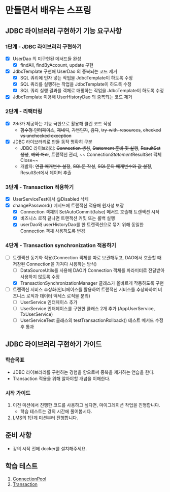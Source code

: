 # 만들면서 배우는 스프링

## JDBC 라이브러리 구현하기 기능 요구사항

### 1단계 - JDBC 라이브러리 구현하기

- [x] UserDao 의 미구현된 메서드들 완성
    - [x] findAll, findByAccount, update 구현
- [x] JdbcTemplate 구현해 UserDao 의 중복되는 코드 제거
    - [x] SQL 쿼리에 인자 넣는 작업을 JdbcTemplate이 하도록 수정
    - [x] SQL 쿼리를 실행하는 작업을 JdbcTemplate이 하도록 수정
    - [x] SQL 쿼리 실행 결과를 객체로 매핑하는 작업을 JdbcTemplate이 하도록 수정
- [x] JdbcTemplate 이용해 UserHistoryDao 의 중복되는 코드 제거

### 2단계 - 리팩터링

- [x] 자바가 제공하는 기능 극한으로 활용해 클린 코드 작성
    - ~~함수형 인터페이스~~, ~~제네릭~~, ~~가변인자~~, ~~람다~~, ~~try-with-resources~~, ~~checked vs unchecked exception~~
- [x] JDBC 라이브러리로 만들 동작 명확히 구분
    - JDBC 라이브러리: ~~Connection 생성~~, ~~Statement 준비 및 실행~~, ~~ResultSet 생성~~, ~~예외 처리~~, 트랜잭션 관리, ~~
      Connection*Statement*ResultSet 객체 Close~~
    - 개발자: ~~연결 매개변수 설정~~, ~~SQL문 작성~~, ~~SQL문의 매개변수와 값 설정~~, ResultSet에서 데이터 추출

### 3단계 - Transaction 적용하기

- [x] UserServiceTest에서 @Disabled 삭제
- [x] changePassword() 메서드에 트랜잭션 적용해 원자성 보장
    - [x] Connection 객체의 SetAutoCommit(false) 메서드 호출해 트랜잭션 시작
    - [x] 비즈니스 로직 끝나면 트랜잭션 커밋 또는 롤백 실행
    - [x] userDao와 userHistoryDao를 한 트랜잭션으로 묶기 위해 동일한 Connection 객체 사용하도록 변경

### 4단계 - Transaction synchronization 적용하기

- [ ] 트랜잭션 동기화 적용(Connection 객체를 따로 보관해두고, DAO에서 호출할 때 저장된 Connection을 가져다 사용하는 방식)
    - [ ] DataSourceUtils를 사용해 DAO가 Connection 객체를 파라미터로 전달받아 사용하지 않도록 수정
    - [x] TransactionSynchronizationManager 클래스가 올바르게 작동하도록 구현
- [ ] 트랜잭션 서비스 추상화(인터페이스를 활용하여 트랜잭션 서비스를 추상화하여 비즈니스 로직과 데이터 액세스 로직을 분리)
    - [ ] UserService 인터페이스 추가
    - [ ] UserService 인터페이스를 구현한 클래스 2개 추가 (AppUserService, TxUserService)
    - [ ] UserServiceTest 클래스의 testTransactionRollback() 테스트 메서드 수정 후 통과

## JDBC 라이브러리 구현하기 가이드

### 학습목표

- JDBC 라이브러리를 구현하는 경험을 함으로써 중복을 제거하는 연습을 한다.
- Transaction 적용을 위해 알아야할 개념을 이해한다.

### 시작 가이드

1. 이전 미션에서 진행한 코드를 사용하고 싶다면, 마이그레이션 작업을 진행합니다.
    - 학습 테스트는 강의 시간에 풀어봅시다.
2. LMS의 1단계 미션부터 진행합니다.

## 준비 사항

- 강의 시작 전에 docker를 설치해주세요.

## 학습 테스트

1. [ConnectionPool](study/src/test/java/connectionpool)
2. [Transaction](study/src/test/java/transaction)
